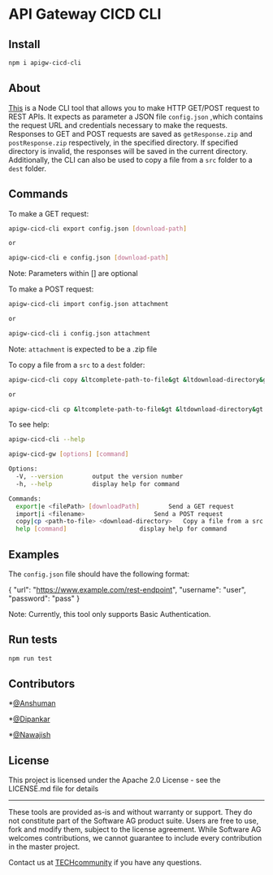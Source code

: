 # API Gateway CICD CLI

## Install

```sh
npm i apigw-cicd-cli
```

## About
[This](https://www.npmjs.com/package/apigw-cicd-cli) is a Node CLI tool that allows you to make HTTP GET/POST request to REST APIs. It expects as parameter a JSON file `config.json` ,which contains the request URL and credentials necessary to make the requests. Responses to GET and POST requests are saved as `getResponse.zip` and `postResponse.zip` respectively, in the specified directory. If specified directory is invalid, the responses will be saved in the current directory. Additionally, the CLI can also be used to copy a file from a `src` folder to a `dest` folder. 

## Commands

To make a GET request:
```sh
apigw-cicd-cli export config.json [download-path]

or

apigw-cicd-cli e config.json [download-path]
```
Note: Parameters within [] are optional

To make a POST request:
```sh
apigw-cicd-cli import config.json attachment

or

apigw-cicd-cli i config.json attachment
```
Note: `attachment` is expected to be a .zip file

To copy a file from a `src` to a `dest` folder:
```sh
apigw-cicd-cli copy &ltcomplete-path-to-file&gt &ltdownload-directory&gt

or

apigw-cicd-cli cp &ltcomplete-path-to-file&gt &ltdownload-directory&gt
```

To see help:
```sh
apigw-cicd-cli --help
```

```sh
apigw-cicd-gw [options] [command]

Options:
  -V, --version        output the version number
  -h, --help           display help for command

Commands:
  export|e <filePath> [downloadPath]  		Send a GET request
  import|i <filename>  			      	Send a POST request
  copy|cp <path-to-file> <download-directory> 	Copy a file from a src folder to a dest folder
  help [command]       				display help for command
```

## Examples

The `config.json` file should have the following format:

{
	"url": "https://www.example.com/rest-endpoint",
	"username": "user",
	"password": "pass"
}

Note: Currently, this tool only supports Basic Authentication.

## Run tests

```sh
npm run test
```

## Contributors

*[@Anshuman](https://github.com/anshu96788) 

*[@Dipankar](https://github.com/DipankarDDUT) 

*[@Nawajish](https://github.com/Nawajish) 

## License

This project is licensed under the Apache 2.0 License - see the LICENSE.md file for details
______________________
These tools are provided as-is and without warranty or support. They do not constitute part of the Software AG product suite. Users are free to use, fork and modify them, subject to the license agreement. While Software AG welcomes contributions, we cannot guarantee to include every contribution in the master project.

Contact us at [TECHcommunity](mailto:technologycommunity@softwareag.com?subject=Github/SoftwareAG) if you have any questions.



